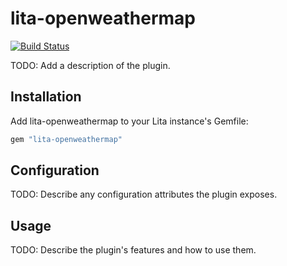 # lita-openweathermap

[![Build Status](https://travis-ci.org/aleks/lita-openweathermap.png?branch=master)](https://travis-ci.org/aleks/lita-openweathermap)

TODO: Add a description of the plugin.

## Installation

Add lita-openweathermap to your Lita instance's Gemfile:

``` ruby
gem "lita-openweathermap"
```

## Configuration

TODO: Describe any configuration attributes the plugin exposes.

## Usage

TODO: Describe the plugin's features and how to use them.
